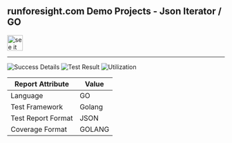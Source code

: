 
## runforesight.com Demo Projects - Json Iterator / GO

<a href="https://demo.app.runforesight.com/repositories/github/runforesight-demo/go/workflow-runs">
  <img src="https://4750167.fs1.hubspotusercontent-na1.net/hubfs/4750167/foresight-live-badge-72.png" height="36" alt="see it on foresight" />
</a>

---
![Success Details](https://api-public.service.runforesight.com/api/v1/badge/success?repoId=050e5be2-cf35-44b7-b16c-d4d704b52df8)
![Test Result](https://api-public.service.runforesight.com/api/v1/badge/test?repoId=050e5be2-cf35-44b7-b16c-d4d704b52df8)
![Utilization](https://api-public.service.runforesight.com/api/v1/badge/utilization?repoId=050e5be2-cf35-44b7-b16c-d4d704b52df8)


| Report Attribute  | Value   |
|---|---|
| Language  | GO |
| Test Framework  | Golang |
| Test Report Format | JSON |
| Coverage Format | GOLANG  |
